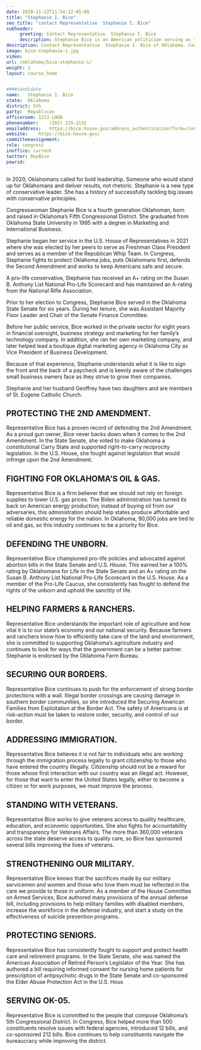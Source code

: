 ```yaml
---
date: 2020-11-22T11:54:12-05:00
title: "Stephanie I. Bice"
seo_title: "contact Representative  Stephanie I. Bice"
subheader:
     greeting: Contact Representative  Stephanie I. Bice 
     description: Stephanie Bice is an American politician serving as the U.S. Representative for Oklahoma's 5th congressional district. A Republican, Bice is the first Iranian American to be elected to Congress. She previously represented the 22nd district in the Oklahoma Senate from 2014-2020.
description: Contact Representative  Stephanie I. Bice of Oklahoma. Contact information for Stephanie I. Bice includes email address, phone number, and mailing address.
image: bice-stephanie-i.jpg
video: 
url: /oklahoma/bice-stephanie-i/
weight: 1
layout: course_home


####candidate
name:	Stephanie I. Bice
state:	Oklahoma
district: 5th
party:	Republican
officeroom:	1223 LHOB
phonenumber:	(202) 225-2132
emailaddress:	https://bice.house.gov/address_authentication?form=/contact
website:	https://bice.house.gov/
committeeassignment: 
role: congress
inoffice: current
twitter: RepBice
powrid: 
---
```


In 2020, Oklahomans called for bold leadership. Someone who would stand up for Oklahomans and deliver results, not rhetoric. Stephanie is a new type of conservative leader. She has a history of successfully tackling big issues with conservative principles.

Congresswoman Stephanie Bice is a fourth generation Oklahoman, born and raised in Oklahoma’s Fifth Congressional District. She graduated from Oklahoma State University in 1995 with a degree in Marketing and International Business.

Stephanie began her service in the U.S. House of Representatives in 2021 where she was elected by her peers to serve as Freshman Class President and serves as a member of the Republican Whip Team. In Congress, Stephanie fights to protect Oklahoma jobs, puts Oklahomans first, defends the Second Amendment and works to keep Americans safe and secure.

A pro-life conservative, Stephanie has received an A+ rating on the Susan B. Anthony List National Pro-Life Scorecard and has maintained an A-rating from the National Rifle Association.

Prior to her election to Congress, Stephanie Bice served in the Oklahoma State Senate for six years. During her tenure, she was Assistant Majority Floor Leader and Chair of the Senate Finance Committee.

Before her public service, Bice worked in the private sector for eight years in financial oversight, business strategy and marketing for her family’s technology company. In addition, she ran her own marketing company, and later helped lead a boutique digital marketing agency in Oklahoma City as Vice President of Business Development.

Because of that experience, Stephanie understands what it is like to sign the front and the back of a paycheck and is keenly aware of the challenges small business owners face as they strive to grow their companies.

Stephanie and her husband Geoffrey have two daughters and are members of St. Eugene Catholic Church.

## PROTECTING THE 2ND AMENDMENT.
Representative Bice has a proven record of defending the 2nd Amendment. As a proud gun owner, Bice never backs down when it comes to the 2nd Amendment. In the State Senate, she voted to make Oklahoma a constitutional Carry State and supported right-to-carry reciprocity legislation. In the U.S. House, she fought against legislation that would infringe upon the 2nd Amendment.

## FIGHTING FOR OKLAHOMA’S OIL & GAS.
Representative Bice is a firm believer that we should not rely on foreign supplies to lower U.S. gas prices. The Biden administration has turned its back on American energy production; instead of buying oil from our adversaries, this administration should help states produce affordable and reliable domestic energy for the nation. In Oklahoma, 90,000 jobs are tied to oil and gas, so this industry continues to be a priority for Bice.

## DEFENDING THE UNBORN.
Representative Bice championed pro-life policies and advocated against abortion bills in the State Senate and U.S. House. This earned her a 100% rating by Oklahomans for Life in the State Senate and an A+ rating on the Susan B. Anthony List National Pro-Life Scorecard in the U.S. House. As a member of the Pro-Life Caucus, she consistently has fought to defend the rights of the unborn and uphold the sanctity of life.

## HELPING FARMERS & RANCHERS.
Representative Bice understands the important role of agriculture and how vital it is to our state’s economy and our national security. Because farmers and ranchers know how to efficiently take care of the land and environment, she is committed to supporting Oklahoma’s agriculture industry and continues to look for ways that the government can be a better partner. Stephanie is endorsed by the Oklahoma Farm Bureau.

## SECURING OUR BORDERS.
Representative Bice continues to push for the enforcement of strong border protections with a wall. Illegal border crossings are causing damage in southern border communities, so she introduced the Securing American Families from Exploitation at the Border Act. The safety of Americans is at risk–action must be taken to restore order, security, and control of our border.

## ADDRESSING IMMIGRATION.
Representative Bice believes it is not fair to individuals who are working through the immigration process legally to grant citizenship to those who have entered the country illegally. Citizenship should not be a reward for those whose first interaction with our country was an illegal act. However, for those that want to enter the United States legally, either to become a citizen or for work purposes, we must improve the process.

## STANDING WITH VETERANS.
Representative Bice works to give veterans access to quality healthcare, education, and economic opportunities. She also fights for accountability and transparency for Veterans Affairs. The more than 360,000 veterans across the state deserve access to quality care, so Bice has sponsored several bills improving the lives of veterans.

## STRENGTHENING OUR MILITARY.
Representative Bice knows that the sacrifices made by our military servicemen and women and those who love them must be reflected in the care we provide to those in uniform. As a member of the House Committee on Armed Services, Bice authored many provisions of the annual defense bill, including provisions to help military families with disabled members, increase the workforce in the defense industry, and start a study on the effectiveness of suicide prevention programs.

## PROTECTING SENIORS.
Representative Bice has consistently fought to support and protect health care and retirement programs. In the State Senate, she was named the American Association of Retired Person’s Legislator of the Year. She has authored a bill requiring informed consent for nursing home patients for prescription of antipsychotic drugs in the State Senate and co-sponsored the Elder Abuse Protection Act in the U.S. Hous

## SERVING OK-05.
Representative Bice is committed to the people that compose Oklahoma’s 5th Congressional District. In Congress, Bice helped more than 500 constituents resolve issues with federal agencies, introduced 12 bills, and co-sponsored 212 bills. Bice continues to help constituents navigate the bureaucracy while improving the district.